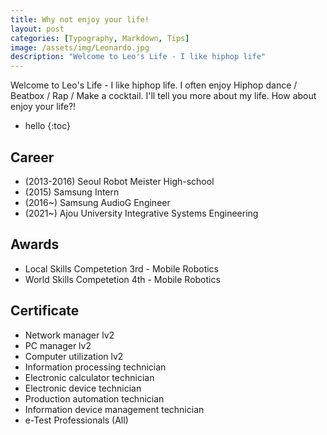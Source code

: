 ```yaml
---
title: Why not enjoy your life!
layout: post
categories: [Typography, Markdown, Tips]
image: /assets/img/Leonardo.jpg
description: "Welcome to Leo's Life - I like hiphop life"
---
```


Welcome to Leo's Life - I like hiphop life.
I often enjoy Hiphop dance / Beatbox / Rap / Make a cocktail.
I'll tell you more about my life. How about enjoy your life?! 

* hello
{:toc}

## Career
- (2013-2016) Seoul Robot Meister High-school
- (2015) Samsung Intern 
- (2016~) Samsung AudioG Engineer
- (2021~) Ajou University Integrative Systems Engineering

## Awards
- Local Skills Competetion 3rd - Mobile Robotics
- World Skills Competetion 4th - Mobile Robotics

## Certificate
- Network manager lv2
- PC manager lv2
- Computer utilization lv2
- Information processing technician
- Electronic calculator technician
- Electronic device technician
- Production automation technician
- Information device management technician
- e-Test Professionals (All)
